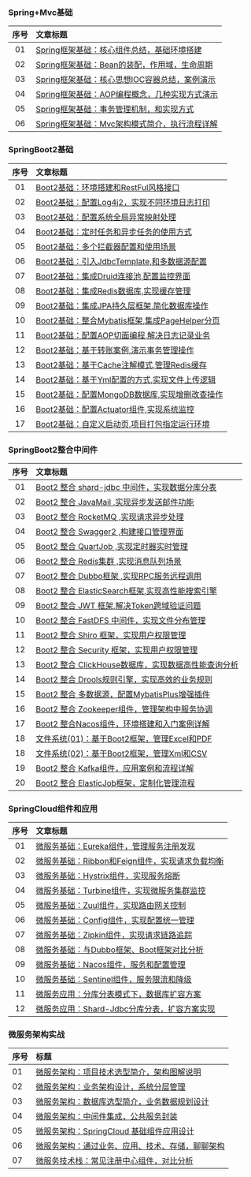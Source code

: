 ### Spring+Mvc基础

|序号|文章标题|
|:---:|:---|
|01|[Spring框架基础：核心组件总结，基础环境搭建](https://mp.weixin.qq.com/s/kYetvxOuJhawAyRNxvo-qA)|
|02|[Spring框架基础：Bean的装配，作用域，生命周期](https://mp.weixin.qq.com/s/AIXt2XjgzRGBZqPAknLNpw)|
|03|[Spring框架基础：核心思想IOC容器总结，案例演示](https://mp.weixin.qq.com/s/BKNyWorBnoXa5_IhM63XPQ)|
|04|[Spring框架基础：AOP编程概念，几种实现方式演示](https://mp.weixin.qq.com/s/kWubXXVIZwALbb7dPaJijw)|
|05|[Spring框架基础：事务管理机制，和实现方式](https://mp.weixin.qq.com/s/VgqBJN09RuFbaxub7mOMBw)|
|06|[Spring框架基础：Mvc架构模式简介，执行流程详解](https://mp.weixin.qq.com/s/jqv9qSiMDXtsk6ghmfAvxA)|

### SpringBoot2基础

|序号|文章标题|
|:---:|:---|
|01|[Boot2基础：环境搭建和RestFul风格接口](https://mp.weixin.qq.com/s/X3xcNs545BUXQ0xMLaoKwQ)|
|02|[Boot2基础：配置Log4j2，实现不同环境日志打印](https://mp.weixin.qq.com/s/4bOBdPbqQ5yCUjI2PBIy7w)|
|03|[Boot2基础：配置系统全局异常映射处理](https://mp.weixin.qq.com/s/Js2M_4KrBxigifOB7Ho5zg)|
|04|[Boot2基础：定时任务和异步任务的使用方式](https://mp.weixin.qq.com/s/7ZnDQCrMl_jSkat91yV_XQ)|
|05|[Boot2基础：多个拦截器配置和使用场景](https://mp.weixin.qq.com/s/2ZM5qWKVew8fFhXpNybwgg)|
|06|[Boot2基础：引入JdbcTemplate,和多数据源配置](https://mp.weixin.qq.com/s/CBKLXJzFcW9_QtT8LyVqHw)|
|07|[Boot2基础：集成Druid连接池,配置监控界面](https://mp.weixin.qq.com/s/eD1BhrzBitcyIBsYI8z2vA)|
|08|[Boot2基础：集成Redis数据库,实现缓存管理](https://mp.weixin.qq.com/s/1onB_fy4eqgwKDjDIu1FxA)|
|09|[Boot2基础：集成JPA持久层框架,简化数据库操作](https://mp.weixin.qq.com/s/q4bG2ci4ww-ptaF8mN560Q)|
|10|[Boot2基础：整合Mybatis框架,集成PageHelper分页](https://mp.weixin.qq.com/s/gnBqg6US6a-eSWDxElNpOQ)|
|11|[Boot2基础：配置AOP切面编程,解决日志记录业务](https://mp.weixin.qq.com/s/ApFiEm0PRbGb0PzlO93OIA)|
|12|[Boot2基础：基于转账案例,演示事务管理操作](https://mp.weixin.qq.com/s/CABzsOxYTsk4nzcF07pLVg)|
|13|[Boot2基础：基于Cache注解模式,管理Redis缓存](https://mp.weixin.qq.com/s/FLTrQGe9sm1d84F5Wlh7TQ)|
|14|[Boot2基础：基于Yml配置的方式,实现文件上传逻辑](https://mp.weixin.qq.com/s/dWVX3kCQ1HdrYFuGFRu3DQ)|
|15|[Boot2基础：配置MongoDB数据库,实现增删改查操作](https://mp.weixin.qq.com/s/lZFVV356qmAp5w0UjdUK3g)|
|16|[Boot2基础：配置Actuator组件,实现系统监控](https://mp.weixin.qq.com/s/wFGN87uD9pPlny_1oYRzQQ)|
|17|[Boot2基础：自定义启动页,项目打包指定运行环境](https://mp.weixin.qq.com/s/W_ZOtKzzTkzi-DWOfh5rUQ)|

### SpringBoot2整合中间件

|序号|文章标题|
|:---:|:---|
|01|[Boot2 整合 shard-jdbc 中间件，实现数据分库分表](https://mp.weixin.qq.com/s/XNFjOyzUfeR6zMrlvNPB8g)|
|02|[Boot2 整合 JavaMail ,实现异步发送邮件功能](https://mp.weixin.qq.com/s/hadAFqK-w394K4XPWplANw)|
|03|[Boot2 整合 RocketMQ ,实现请求异步处理](https://mp.weixin.qq.com/s/uF29K8gzv7qHYk-K2pQkpQ)|
|04|[Boot2 整合 Swagger2 ,构建接口管理界面](https://mp.weixin.qq.com/s/ztmmC3bKlSfUl5Ec3qUPOQ)|
|05|[Boot2 整合 QuartJob ,实现定时器实时管理](https://mp.weixin.qq.com/s/CKf8JZEKx8HMidkYKRKo_w)|
|06|[Boot2 整合 Redis集群 ,实现消息队列场景](https://mp.weixin.qq.com/s/nU6hZY17cO7BF68YyI78Yw)|
|07|[Boot2 整合 Dubbo框架 ,实现RPC服务远程调用](https://mp.weixin.qq.com/s/uKvgLpASyJYC9mafO05Uvw)|
|08|[Boot2 整合 ElasticSearch框架,实现高性能搜索引擎](https://mp.weixin.qq.com/s/ZUj4qy7qHgmfYPTdimO-Hw)|
|09|[Boot2 整合 JWT 框架,解决Token跨域验证问题](https://mp.weixin.qq.com/s/CYvsho_kCwUndTuDkDOvOg)|
|10|[Boot2 整合 FastDFS 中间件，实现文件分布管理](https://mp.weixin.qq.com/s/c9DsOUF545oqD1Hft5DcQw)|
|11|[Boot2 整合 Shiro 框架，实现用户权限管理](https://mp.weixin.qq.com/s/3tyPcvfUzv6BI8KWkLZ53w)|
|12|[Boot2 整合 Security 框架，实现用户权限管理](https://mp.weixin.qq.com/s/7GYddhPSf3C7ZSEqF7OZKw)|
|13|[Boot2 整合 ClickHouse数据库，实现数据高性能查询分析](https://mp.weixin.qq.com/s/KoNVUAe1ttC9AX7JAMqfOA)|
|14|[Boot2 整合 Drools规则引擎，实现高效的业务规则](https://mp.weixin.qq.com/s/fBDv5N-5RxcuWMi6He3p4Q)|
|15|[Boot2 整合 多数据源，配置MybatisPlus增强插件](https://mp.weixin.qq.com/s/B738xzn848_YORt8qT-X5Q)|
|16|[Boot2 整合 Zookeeper组件，管理架构中服务协调](https://mp.weixin.qq.com/s/zjw-A7u-chGZhNgwuUsEPw)|
|17|[Boot2 整合Nacos组件，环境搭建和入门案例详解](https://mp.weixin.qq.com/s/jfkEtqFus8v_JXNrRSHYOA)|
|18|[文件系统(01)：基于Boot2框架，管理Excel和PDF](https://mp.weixin.qq.com/s/YQueOKCmAkVASHKtwz6pgw)|
|18|[文件系统(02)：基于Boot2框架，管理Xml和CSV](https://mp.weixin.qq.com/s/tIHykTG0ey1dwnTwzYwuig)|
|19|[Boot2 整合 Kafka组件，应用案例和流程详解](https://mp.weixin.qq.com/s/XP2LhioxBGk7z_vW1XN2nQ)|
|20|[Boot2 整合 ElasticJob框架，定制化管理流程](https://mp.weixin.qq.com/s/eFKq3zKksbwzHZ3d81HaZw)|


### SpringCloud组件和应用

|序号|文章标题|
|:---:|:---|
|01|[微服务基础：Eureka组件，管理服务注册发现](https://mp.weixin.qq.com/s/cbEnCOhgo-5wGFX-GAUQtg)|
|02|[微服务基础：Ribbon和Feign组件，实现请求负载均衡](https://mp.weixin.qq.com/s/yHCC-MwFtDda_y817CV2XA)|
|03|[微服务基础：Hystrix组件，实现服务熔断](https://mp.weixin.qq.com/s/pDrda8tBbNfReWVQrzal6w)|
|04|[微服务基础：Turbine组件，实现微服务集群监控](https://mp.weixin.qq.com/s/-PPL5jwe4OdoBq7kQwePKA)|
|05|[微服务基础：Zuul组件，实现路由网关控制](https://mp.weixin.qq.com/s/A7xiIp9EG62_1y-F23TATg)|
|06|[微服务基础：Config组件，实现配置统一管理](https://mp.weixin.qq.com/s/_WZ1r0Kas5yMMPfwZ4MRUw)|
|07|[微服务基础：Zipkin组件，实现请求链路追踪](https://mp.weixin.qq.com/s/p3p3Wi72rJngqMz4FSICBQ)|
|08|[微服务基础：与Dubbo框架、Boot框架对比分析](https://mp.weixin.qq.com/s/RC8F_D1J75XEv7oR7xdK5Q)|
|09|[微服务基础：Nacos组件，服务和配置管理](https://mp.weixin.qq.com/s/adwfdDGg9DQleYLECA8raQ)|
|10|[微服务基础：Sentinel组件，服务限流和降级](https://mp.weixin.qq.com/s/L_Q9PyPKngmCx-c94o0UmA)|
|11|[微服务应用：分库分表模式下，数据库扩容方案](https://mp.weixin.qq.com/s/yCRwHGUd7xzQeEhoXFeO-w)|
|12|[微服务应用：Shard-Jdbc分库分表，扩容方案实现](https://mp.weixin.qq.com/s/QHF4qFP0JUhmievlj3FQPQ)|

### 微服务架构实战

|序号| 标题|
|:---|:---|
|01 | [微服务架构：项目技术选型简介，架构图解说明](https://mp.weixin.qq.com/s/kxbNXupDxcuISm-vW9nhyA)|
|02 | [微服务架构：业务架构设计，系统分层管理](https://mp.weixin.qq.com/s/sx_BSfA5zMJ9FaPAApS3Aw)|
|03 | [微服务架构：数据库选型简介，业务数据规划设计](https://mp.weixin.qq.com/s/hdS2IB0kx-ehBsEWed75xg)|
|04 | [微服务架构：中间件集成，公共服务封装](https://mp.weixin.qq.com/s/5yR5czRHu4EARw5MvnyxcQ)|
|05 | [微服务架构：SpringCloud 基础组件应用设计](https://mp.weixin.qq.com/s/ddyXWTtN2zMnWJZ-T8H8_w)|
|06 | [微服务架构：通过业务、应用、技术、存储，聊聊架构](https://mp.weixin.qq.com/s/mzOK_JOb_i_G1cqy0YAvYw)|
|07 | [微服务技术栈：常见注册中心组件，对比分析](https://mp.weixin.qq.com/s/yBrIZFXe6q7tfRrJC_FUQA)|
